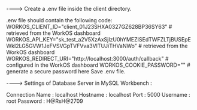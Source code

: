 ----> Create a .env file inside the client directory. 

.env file should contain the following code: 
      WORKOS_CLIENT_ID="client_01J23SHXA0327GZ628BP36SY63" # retrieved from the WorkOS dashboard
      WORKOS_API_KEY="sk_test_a2V5XzAxSjIzU0hYMEZISEdTWFZLTjBUSEpEWkI2LG5GVW1JeFVSVGpTVFVva3VITUJiTHVaNWo" # retrieved from the WorkOS dashboard
      WORKOS_REDIRECT_URI="http://localhost:3000/auth/callback" # configured in the WorkOS dashboard
      WORKOS_COOKIE_PASSWORD="<sbpg5xAtXgGNpaaH7qigP0vAzfK0AvnyntFHP>" # generate a secure password here
Save .env file.


----> Settings of Database Server in MySQL Workbench : 

Connection Name : localhost
Hostname : localhost
Port : 5000
Username : root
Password : H@RsH@2709


